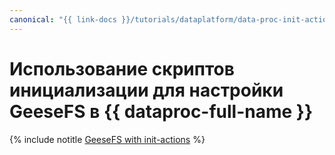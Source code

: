 ```yaml
---
canonical: "{{ link-docs }}/tutorials/dataplatform/data-proc-init-actions-geesefs"
---
```


# Использование скриптов инициализации для настройки GeeseFS в {{ dataproc-full-name }}

{% include notitle [GeeseFS with init-actions](../../_tutorials/dataplatform/data-proc-init-actions-geesefs.md) %}
